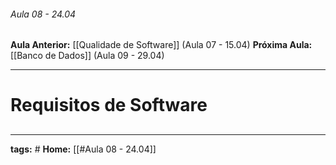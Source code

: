 ###### Aula 08 - 24.04
**Aula Anterior:** [[Qualidade de Software]] (Aula 07 - 15.04)
**Próxima Aula:** [[Banco de Dados]] (Aula 09 - 29.04)

---
# Requisitos de Software
##  




---
**tags:** #
**Home:** [[#Aula 08 - 24.04]]
